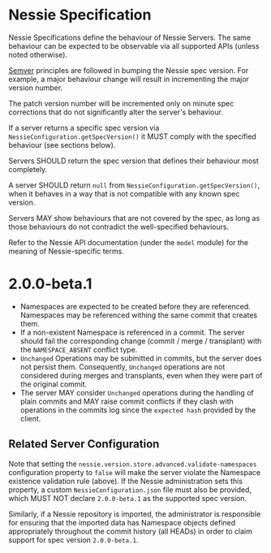 # Nessie Specification

Nessie Specifications define the behaviour of Nessie Servers. The same behaviour can be expected to be observable
via all supported APIs (unless noted otherwise).

[Semver](https://semver.org/spec/v2.0.0.html) principles are followed in bumping the Nessie spec version.
For example, a major behaviour change will result in incrementing the major version number.

The patch version number will be incremented only on minute spec corrections that do not significantly alter the 
server's behaviour.

If a server returns a specific spec version via `NessieConfiguration.getSpecVersion()` it MUST comply with the
specified behaviour (see sections below).

Servers SHOULD return the spec version that defines their behaviour most completely.

A server SHOULD return `null` from `NessieConfiguration.getSpecVersion()`, when it behaves in a way that is not
compatible with any known spec version.

Servers MAY show behaviours that are not covered by the spec, as long as those behaviours do not contradict the
well-specified behaviours.

Refer to the Nessie API documentation (under the `model` module) for the meaning of Nessie-specific terms.

# 2.0.0-beta.1

* Namespaces are expected to be created before they are referenced. Namespaces may be referenced withing the same 
  commit that creates them. 
* If a non-existent Namespace is referenced in a commit. The server should fail the corresponding change (commit 
  / merge / transplant) with the `NAMESPACE_ABSENT` conflict type.
* `Unchanged` Operations may be submitted in commits, but the server does not persist them. Consequently, `Unchanged`
  operations are not considered during merges and transplants, even when they were part of the original commit.
* The server MAY consider `Unchanged` operations during the handling of plain commits and MAY raise commit conflicts
  if they clash with operations in the commits log since the `expected hash` provided by the client.

## Related Server Configuration

Note that setting the `nessie.version.store.advanced.validate-namespaces` configuration property to `false` will 
make the server violate the Namespace existence validation rule (above). If the Nessie administration sets this
property, a custom `NessieConfiguration.json` file must also be provided, which MUST NOT declare `2.0.0-beta.1` as
the supported spec version.

Similarly, if a Nessie repository is imported, the administrator is responsible for ensuring that the imported data
has Namespace objects defined appropriately throughout the commit history (all HEADs) in order to claim support for
spec version `2.0.0-beta.1`.
